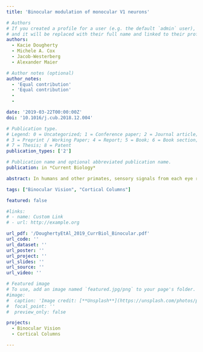 ```yaml
---
title: 'Binocular modulation of monocular V1 neurons'

# Authors
# If you created a profile for a user (e.g. the default `admin` user), write the username (folder name) here
# and it will be replaced with their full name and linked to their profile.
authors:
  - Kacie Dougherty
  - Michele A. Cox
  - Jacob-Westerberg
  - Alexander Maier

# Author notes (optional)
author_notes:
  - 'Equal contribution'
  - 'Equal contribution'
  -
  -

date: '2019-03-22T00:00:00Z'
doi: '10.1016/j.cub.2018.12.004'

# Publication type.
# Legend: 0 = Uncategorized; 1 = Conference paper; 2 = Journal article;
# 3 = Preprint / Working Paper; 4 = Report; 5 = Book; 6 = Book section;
# 7 = Thesis; 8 = Patent
publication_types: ['2']

# Publication name and optional abbreviated publication name.
publication: in *Current Biology*

abstract: In humans and other primates, sensory signals from each eye remain separated until they arrive in the primary visual cortex (V1), but their exact meeting point is unknown. In V1, some neurons respond to stimulation of only one eye (monocular neurons), while most neurons respond to stimulation of either eye (binocular neurons). The main input layers of V1 contain most of the monocular neurons while binocular neurons dominate the layers above and below. This observation has given rise to the idea that the two eyes’ signals remain separate until they converge outside V1’s input layers. Here, we show that, despite responding to only one eye, monocular neurons in all layers, including the input layers, of V1 discriminate between stimulation of their driving eye alone and stimulation of both eyes. Some monocular V1 neurons’ responses were significantly enhanced, or facilitated, when both eyes were stimulated. Binocular facilitation within V1’s input layers tended to occur at the onset of the visual response, which could be explained by converging thalamocortical inputs. However, most V1 monocular neurons were significantly reduced, or suppressed, to binocular stimulation. In contrast to facilitation, binocular suppression occurred several milliseconds following the onset of the visual response, suggesting that the bulk of binocular modulation involves cortical inhibition. These findings, combined, suggest that binocular signals arise at an earlier processing stage than previously appreciated, as even so-called monocular neurons in V1’s input layers encode what is shown to both eyes.

tags: ["Binocular Vision", "Cortical Columns"]

featured: false

#links:
# - name: Custom Link
# - url: http://example.org

url_pdf: '/DoughertyEtAl_2019_CurrBiol_Binocular.pdf'
url_code: ''
url_dataset: ''
url_poster: ''
url_project: ''
url_slides: ''
url_source: ''
url_video: ''

# Featured image
# To use, add an image named `featured.jpg/png` to your page's folder.
#image:
#  caption: 'Image credit: [**Unsplash**](https://unsplash.com/photos/pLCdAaMFLTE)'
#  focal_point: ''
#  preview_only: false

projects:
  - Binocular Vision
  - Cortical Columns

---
```

